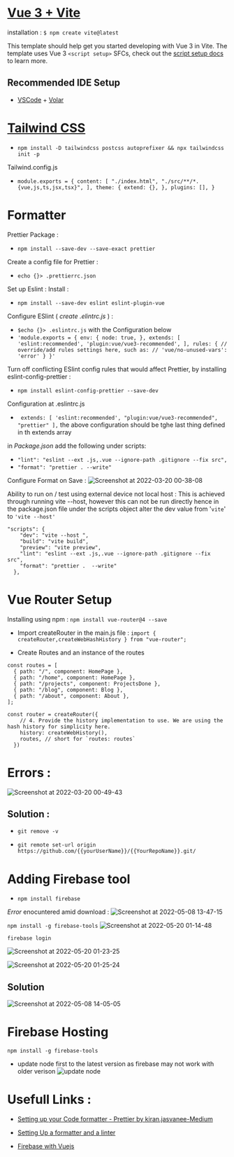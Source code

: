 # [Vue 3 + Vite](https://vitejs.dev/guide/#trying-vite-online)

installation :
`$ npm create vite@latest`

This template should help get you started developing with Vue 3 in Vite. The template uses Vue 3 `<script setup>` SFCs, check out the [script setup docs](https://v3.vuejs.org/api/sfc-script-setup.html#sfc-script-setup) to learn more.

## Recommended IDE Setup

- [VSCode](https://code.visualstudio.com/) + [Volar](https://marketplace.visualstudio.com/items?itemName=johnsoncodehk.volar)

# [Tailwind CSS](https://tailwindcss.com/docs/guides/vite)

* `npm install -D tailwindcss postcss autoprefixer && npx tailwindcss init -p`

Tailwind.config.js

* `module.exports = { content: [ "./index.html", "./src/**/*.{vue,js,ts,jsx,tsx}", ], theme: { extend: {}, }, plugins: [], }`

# Formatter

Prettier Package : 
* `npm install --save-dev --save-exact prettier `

Create a config file for Prettier :
* `echo {}> .prettierrc.json`

Set up Eslint :
Install :
* `npm install --save-dev eslint eslint-plugin-vue `

Configure ESlint ( *create .elintrc.js* ) :
*  `$echo {}> .eslintrc.js` with the Configuration below
* `'module.exports = {
env: {
node: true,
},
extends: [
'eslint:recommended',
'plugin:vue/vue3-recommended',
],
rules: {
// override/add rules settings here, such as:
// 'vue/no-unused-vars': 'error'
}
}'`

Turn off conflicting ESlint config rules that would affect Prettier, by installing eslint-config-prettier :
* `npm install eslint-config-prettier --save-dev `

Configuration at .eslintrc.js
* ` extends: [ 'eslint:recommended', "plugin:vue/vue3-recommended", "prettier" ],`
the above configuration should be tghe last thing defined in th extends array

in *Package.json* add the following under scripts:
* `"lint": "eslint --ext .js,.vue --ignore-path .gitignore --fix src",`
* `"format": "prettier . --write"`


Configure Format on Save : 
![Screenshot at 2022-03-20 00-38-08](https://user-images.githubusercontent.com/42699812/159139212-e03f3b2a-9f0a-4ba8-9ff1-1c1fb0b05571.png)


Ability to run on / test using external device not local host :
This is achieved through running vite --host, however this can not be run directly hence in the package.json file under  the scripts object alter the dev value from '`vite`' to `'vite --host'`
```
"scripts": {
    "dev": "vite --host ",
    "build": "vite build",
    "preview": "vite preview",
    "lint": "eslint --ext .js,.vue --ignore-path .gitignore --fix src",
    "format": "prettier .  --write"
  },
```

# Vue Router Setup
Installing using npm  : `npm install vue-router@4 --save`
* Import createRouter in the main.js file : `import { createRouter,createWebHashHistory } from "vue-router";`

*  Create Routes and an instance of the routes 
```
const routes = [
  { path: "/", component: HomePage },
  { path: "/home", component: HomePage },
  { path: "/projects", component: ProjectsDone },
  { path: "/blog", component: Blog },
  { path: "/about", component: About },
];

const router = createRouter({
    // 4. Provide the history implementation to use. We are using the hash history for simplicity here.
    history: createWebHistory(),
    routes, // short for `routes: routes`
  })
```
# Errors : 
![Screenshot at 2022-03-20 00-49-43](https://user-images.githubusercontent.com/42699812/159139535-aed71b43-0a9c-49f0-bcbf-116490e0d9fd.png)

## Solution : 
* `git remove -v` 

* `git remote set-url origin https://github.com/{{yourUserName}}/{{YourRepoName}}.git/`


# Adding Firebase tool
* `npm install firebase`

*Error* enocuntered amid download : 
![Screenshot at 2022-05-08 13-47-15](https://user-images.githubusercontent.com/42699812/167292586-271ae506-f11b-4905-a809-a6fbd5672193.png)

`npm install -g firebase-tools`
![Screenshot at 2022-05-20 01-14-48](https://user-images.githubusercontent.com/42699812/169413181-b21b9fb9-f253-4675-bf8c-9c78e9a0f4af.png)

`firebase login`

![Screenshot at 2022-05-20 01-23-25](https://user-images.githubusercontent.com/42699812/169414148-51d20bbb-bef9-42cb-a9a6-78cc21978517.png)

![Screenshot at 2022-05-20 01-25-24](https://user-images.githubusercontent.com/42699812/169414262-13fbb412-bcdc-4660-857f-6e8fa6e0c8a3.png)

## Solution 
![Screenshot at 2022-05-08 14-05-05](https://user-images.githubusercontent.com/42699812/167293246-e5fdf7da-390c-49b2-9031-d945d8ffa8f3.png)


# Firebase Hosting 
`npm install -g firebase-tools`

- update node first to the latest version as firebase may not work with older verison 
![update node](https://user-images.githubusercontent.com/42699812/169412067-99bb6049-327b-48f5-8e86-06869594aa6d.png)



# Usefull Links : 
* [Setting up your Code formatter - Prettier by kiran.jasvanee-Medium](https://medium.com/@kiran.jasvanee/prettier-auto-formatting-in-visual-studio-code-beab1c026b13) 

* [Setting Up a formatter and a linter](https://vueschool.io/articles/vuejs-tutorials/eslint-and-prettier-with-vite-and-vue-js-3/)

* [Firebase with Vuejs](https://learnvue.co/2021/06/a-vue-firebase-authentication-tutorial-vue-3-and-firebase/#firebase-authentication-in-vue)